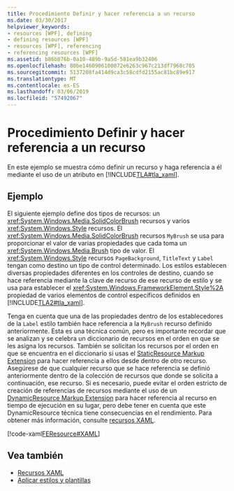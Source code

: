 ```yaml
---
title: Procedimiento Definir y hacer referencia a un recurso
ms.date: 03/30/2017
helpviewer_keywords:
- resources [WPF], defining
- defining resources [WPF]
- resources [WPF], referencing
- referencing resources [WPF]
ms.assetid: b86b876b-0a10-489b-9a5d-581ea9b32406
ms.openlocfilehash: 80be1460906100072e6263c967c213df7968c705
ms.sourcegitcommit: 5137208fa414d9ca3c58cdfd2155ac81bc89e917
ms.translationtype: MT
ms.contentlocale: es-ES
ms.lasthandoff: 03/06/2019
ms.locfileid: "57492067"
---
```

# <a name="how-to-define-and-reference-a-resource"></a>Procedimiento Definir y hacer referencia a un recurso

En este ejemplo se muestra cómo definir un recurso y haga referencia a él mediante el uso de un atributo en [!INCLUDE[TLA#tla_xaml](../../../../includes/tlasharptla-xaml-md.md)].

## <a name="example"></a>Ejemplo

El siguiente ejemplo define dos tipos de recursos: un <xref:System.Windows.Media.SolidColorBrush> recursos y varios <xref:System.Windows.Style> recursos. El <xref:System.Windows.Media.SolidColorBrush> recursos `MyBrush` se usa para proporcionar el valor de varias propiedades que cada toma un <xref:System.Windows.Media.Brush> tipo de valor. El <xref:System.Windows.Style> recursos `PageBackground`, `TitleText` y `Label` tengan como destino un tipo de control determinado. Los estilos establecen diversas propiedades diferentes en los controles de destino, cuando se hace referencia mediante la clave de recurso de ese recurso de estilo y se usa para establecer el <xref:System.Windows.FrameworkElement.Style%2A> propiedad de varios elementos de control específicos definidos en [!INCLUDE[TLA2#tla_xaml](../../../../includes/tla2sharptla-xaml-md.md)].

Tenga en cuenta que una de las propiedades dentro de los establecedores de la `Label` estilo también hace referencia a la `MyBrush` recurso definido anteriormente. Esta es una técnica común, pero es importante recordar que se analizan y se celebra un diccionario de recursos en el orden en que se les asigna los recursos. También se solicitan los recursos por el orden en que se encuentra en el diccionario si usas el [StaticResource Markup Extension](staticresource-markup-extension.md) para hacer referencia a ellos desde dentro de otro recurso. Asegúrese de que cualquier recurso que se hace referencia se definió anteriormente dentro de la colección de recursos que donde se solicita a continuación, ese recurso. Si es necesario, puede evitar el orden estricto de creación de referencias de recursos mediante el uso de un [DynamicResource Markup Extension](dynamicresource-markup-extension.md) para hacer referencia al recurso en tiempo de ejecución en su lugar, pero debe tener en cuenta que este DynamicResource técnica tiene consecuencias en el rendimiento. Para obtener más información, consulte [recursos XAML](xaml-resources.md).

[!code-xaml[FEResource#XAML](~/samples/snippets/csharp/VS_Snippets_Wpf/FEResource/CS/default.xaml#xaml)]

## <a name="see-also"></a>Vea también

- [Recursos XAML](xaml-resources.md)
- [Aplicar estilos y plantillas](../controls/styling-and-templating.md)
